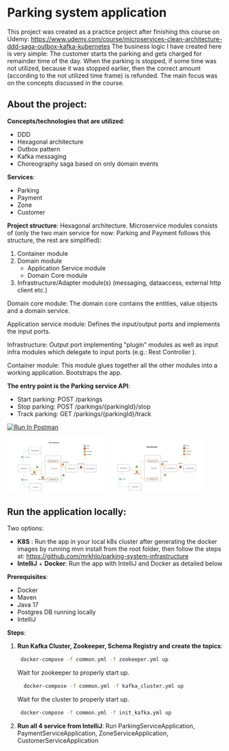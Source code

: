 # Parking system application
This project was created as a practice project after finishing this course on Udemy: https://www.udemy.com/course/microservices-clean-architecture-ddd-saga-outbox-kafka-kubernetes
The business logic I have created here is very simple: The customer starts the parking and gets charged for remainder time of the day. When the parking is stopped, if some time was not utilized, because it was stopped earlier, then the correct amount (according to the not utilized time frame) is refunded.
The main focus was on the concepts discussed in the course.

## About the project:
**Concepts/technologies that are utilized**: 
- DDD
- Hexagonal architecture
- Outbox pattern
- Kafka messaging
- Choreography saga based on only domain events

**Services**:
- Parking
- Payment
- Zone
- Customer

**Project structure**: 
Hexagonal architecture.
Microservice modules consists of (only the two main service for now: Parking and Payment follows this structure, the rest are simplified):
1. Container module
2. Domain module
    - Application Service module
    - Domain Core module
3. Infrastructure/Adapter module(s) (messaging, dataaccess, external http client etc.)

Domain core module:
The domain core contains the entities, value objects and a domain service.

Application service module: 
Defines the input/output ports and implements the input ports.

Infrastructure:
Output port implementing "plugin" modules as well as input infra modules which delegate to input ports (e.g.: Rest Controller ). 

Container module:
This module glues together all the other modules into a working application. Bootstraps the app.

**The entry point is the Parking service API**:
- Start parking: POST /parkings
- Stop parking:  POST /parkings/{parkingId}/stop
- Track parking: GET  /parkings/{parkingId}/track

[<img src="https://run.pstmn.io/button.svg" alt="Run In Postman" style="width: 128px; height: 32px;">](https://app.getpostman.com/run-collection/5457702-82280204-2ece-40bf-950d-58ff0b4edeaf?action=collection%2Ffork&source=rip_markdown&collection-url=entityId%3D5457702-82280204-2ece-40bf-950d-58ff0b4edeaf%26entityType%3Dcollection%26workspaceId%3D90db576c-cc7d-41d5-aae2-f027387a7cb8#?env%5BLocal%5D=W3sia2V5IjoidmFyLnRyYWNraW5nLmlkIiwidmFsdWUiOiIiLCJlbmFibGVkIjp0cnVlLCJ0eXBlIjoiYW55In0seyJrZXkiOiJ2YXIucGFya2luZy5pZCIsInZhbHVlIjoiIiwiZW5hYmxlZCI6dHJ1ZSwidHlwZSI6ImFueSJ9LHsia2V5IjoidmFyLmJhc2UudXJsIiwidmFsdWUiOiJodHRwOi8vbG9jYWxob3N0OjgxODEiLCJlbmFibGVkIjp0cnVlLCJ0eXBlIjoiZGVmYXVsdCJ9XQ==)

<p float="left">
  <img src="assets/start-parking.jpg" alt="start-parking" width="45%">
  <img src="assets/stop-parking.jpg" alt="start-parking" width="45%">
</p>

## Run the application locally:
Two options: 
- **K8S** : Run the app in your local k8s cluster after generating the docker images by running mvn install from the root folder, then follow the steps at: https://github.com/mrkhlo/parking-system-infrastructure
- **IntelliJ** + **Docker**: Run the app with IntelliJ and Docker as detailed below

**Prerequisites**:
- Docker
- Maven
- Java 17
- Postgres DB running locally
- IntelliJ

**Steps**:
1. **Run Kafka Cluster, Zookeeper, Schema Registry and create the topics**:
     ```bash
      docker-compose -f common.yml -f zookeeper.yml up
     ```
     Wait for zookeeper to properly start up.
  
    ```bash
      docker-compose -f common.yml -f kafka_cluster.yml up
    ```
    Wait for the cluster to properly start up.

   ```bash
    docker-compose -f common.yml -f init_kafka.yml up
   ```
2. **Run all 4 service from IntelliJ**:
      Run ParkingServiceApplication, PaymentServiceApplication, ZoneServiceApplication, CustomerServiceApplication
